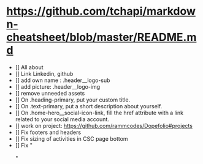 # https://github.com/tchapi/markdown-cheatsheet/blob/master/README.md

- [] All about
- [] Link Linkedin, github
- [] add own name : .header__logo-sub
- [] add picture: .header__logo-img
- [] remove unneeded assets
- [] On .heading-primary, put your custom title.
- [] On .text-primary, put a short description about yourself.
- [] On .home-hero__social-icon-link, fill the href attribute with a link related to your social media account.
- [] work on project: https://github.com/rammcodes/Dopefolio#projects
- [] Fix footers and headers
- [] Fix sizing of activities in CSC page bottom
- [] Fix " <br><br>" 